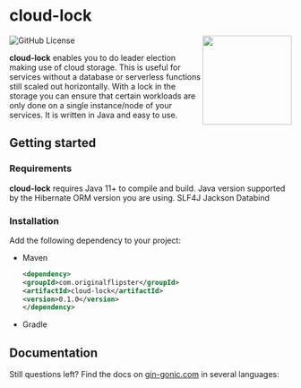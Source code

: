 # cloud-lock

<img align="right" width="159px" src="https://raw.githubusercontent.com/original-flipster69/cloud-lock/cloud-lock-logo.webp">

![GitHub License](https://img.shields.io/github/license/original-flipster69/cloud-lock)

**cloud-lock** enables you to do leader election making use of cloud storage. This is useful for services without a database or serverless functions still scaled out horizontally.
With a lock in the storage you can ensure that certain workloads are only done on a single instance/node of your services. It is written in Java and easy to use.

## Getting started

### Requirements

**cloud-lock** requires Java 11+ to compile and build.
Java version supported by the Hibernate ORM version you are using.
SLF4J
Jackson Databind

### Installation

Add the following dependency to your project:

- Maven
    ```xml
  <dependency>
    <groupId>com.originalflipster</groupId>
    <artifactId>cloud-lock</artifactId>
    <version>0.1.0</version>
  </dependency>
  ```
- Gradle

## Documentation

Still questions left? Find the docs on [gin-gonic.com](https://gin-gonic.com) in several languages: